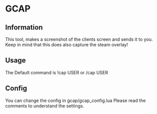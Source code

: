 # GCAP

## Information

This tool, makes a screenshot of the clients screen and sends it to you. Keep in mind that this does also capture the steam overlay!

## Usage
The Default command is !cap USER or /cap USER

## Config
You can change the config in gcap/gcap_config.lua
Please read the comments to understand the settings.
